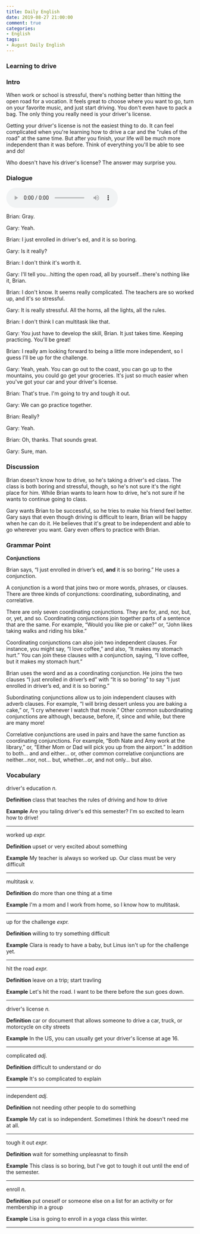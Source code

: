 ```yaml
---
title: Daily English
date: 2019-08-27 21:00:00
comment: true
categories:
- English
tags:
- August Daily English
---
```



### Learning to drive

### Intro
When work or school is stressful, there's nothing better than hitting the open road for a vocation. It feels great to choose where you want to go, turn on your favorite music, and just start driving. You don't even have to pack a bag. The only thing you really need is your driver's license.

Getting your driver's license is not the easiest thing to do. It can feel complicated when you're learning how to drive a car and the "rules of the road" at the same time. But after you finish, your life will be much more independent than it was before. Think of everything you'll be able to see and do!

Who doesn't have his driver's license? The answer may surprise you.

### Dialogue

<audio controls>
  <source src="https://audio.englishbaby.com/standard_lesson/dialog_audio/0000/0000/0006/6970_1439244488_645359.mp3" />
</audio>

Brian: Gray.

Gary: Yeah.

Brian: I just enrolled in driver's ed, and it is so boring.

Gary: Is it really?

Brian: I don't think it's worth it.

Gary: I'll tell you...hitting the open road, all by yourself...there's nothing like it, Brian.

Brian: I don't know. It seems really complicated. The teachers are so worked up, and it's so stressful.

Gary: It is really stressful. All the horns, all the lights, all the rules.

Brian: I don't think I can multitask like that.

Gary: You just have to develop the skill, Brian. It just takes time. Keeping practicing. You'll be great!

Brian: I really am looking forward to being a little more independent, so I guess I'll be up for the challenge.

Gary: Yeah, yeah. You can go out to the coast, you can go up to the mountains, you could go get your groceries. It's just so much easier when you've got your car and your driver's license.

Brian: That's true. I'm going to try and tough it out.

Gary: We can go practice together.

Brian: Really?

Gary: Yeah.

Brian: Oh, thanks. That sounds great.

Gary: Sure, man.

### Discussion
Brian doesn't know how to drive, so he's taking a driver's ed class. The class is both boring and stressful, though, so he's not sure it's the right place for him. While Brian wants to learn how to drive, he's not sure if he wants to continue going to class.

Gary wants Brian to be successful, so he tries to make his friend feel better. Gary says that even though driving is difficult to learn, Brian will be happy when he can do it. He believes that it's great to be independent and able to go wherever you want. Gary even offers to practice with Brian.

### Grammar Point
**Conjunctions**

Brian says, “I just enrolled in driver’s ed, **and** it is so boring.” He uses a conjunction.

A conjunction is a word that joins two or more words, phrases, or clauses. There are three kinds of conjunctions: coordinating, subordinating, and correlative.

There are only seven coordinating conjunctions. They are for, and, nor, but, or, yet, and so. Coordinating conjunctions join together parts of a sentence that are the same. For example, “Would you like pie or cake?” or, “John likes taking walks and riding his bike.”

Coordinating conjunctions can also join two independent clauses. For instance, you might say, “I love coffee,” and also, “It makes my stomach hurt.” You can join these clauses with a conjunction, saying, “I love coffee, but it makes my stomach hurt.”

Brian uses the word and as a coordinating conjunction. He joins the two clauses “I just enrolled in driver’s ed” with “It is so boring” to say “I just enrolled in driver’s ed, and it is so boring.”

Subordinating conjunctions allow us to join independent clauses with adverb clauses. For example, “I will bring dessert unless you are baking a cake,” or, “I cry whenever I watch that movie.” Other common subordinating conjunctions are although, because, before, if, since and while, but there are many more!

Correlative conjunctions are used in pairs and have the same function as coordinating conjunctions. For example, “Both Nate and Amy work at the library,” or, “Either Mom or Dad will pick you up from the airport.” In addition to both… and and either… or, other common correlative conjunctions are neither…nor, not… but, whether…or, and not only… but also.

### Vocabulary

driver's education *n.*

**Definition**
class that teaches the rules of driving and how to drive

**Example**
Are you taling driver's ed this semester? I'm so excited to learn how to drive!

---

worked up *expr.*

**Definition**
upset or very excited about something

**Example**
My teacher is always so worked up. Our class must be very difficult

---

multitask *v.*

**Definition**
do more than one thing at a time

**Example**
I'm a mom and I work from home, so I know how to multitask.

---

up for the challenge *expr.*

**Definition**
willing to try something difficult

**Example**
Clara is ready to have a baby, but Linus isn't up for the challenge yet.

---
hit the road *expr.*

**Definition**
leave on a trip; start travling

**Example**
Let's hit the road. I want to be there before the sun goes down.

---

driver's license *n.*

**Definition**
car or document that allows someone to drive a car, truck, or motorcycle on city streets

**Example**
In the US, you can usually get your driver's license at age 16.

---

complicated *adj.*

**Definition**
difficult to understand or do

**Example**
It's so complicated to explain

---

independent *adj.*

**Definition**
not needing other people to do something

**Example**
My cat is so independent. Sometimes I think he doesn't need me at all.

---

tough it out *expr.*

**Definition**
wait for something unpleasnat to finsih

**Example**
This class is so boring, but I've got to tough it out until the end of the semester.

---

enroll *n.*

**Definition**
put oneself or someone else on a list for an activity or for membership in a group

**Example**
Lisa is going to enroll in a yoga class this winter.

---

